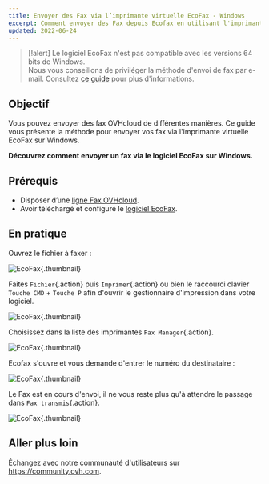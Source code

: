 ```yaml
---
title: Envoyer des Fax via l’imprimante virtuelle EcoFax - Windows
excerpt: Comment envoyer des Fax depuis Ecofax en utilisant l'imprimante virtuelle - Version Windows
updated: 2022-06-24
---
```


> [!alert]
> Le logiciel EcoFax n'est pas compatible avec les versions 64 bits de Windows.<br>
> Nous vous conseillons de priviléger la méthode d'envoi de fax par e-mail. Consultez [ce guide](envoyer_des_fax_et_creer_des_campagnes_par_e_mail1.) pour plus d'informations.

## Objectif

Vous pouvez envoyer des fax OVHcloud de différentes manières. Ce guide vous présente la méthode pour envoyer vos fax via l'imprimante virtuelle EcoFax sur Windows.

**Découvrez comment envoyer un fax via le logiciel EcoFax sur Windows.**

## Prérequis

- Disposer d’une [ligne Fax OVHcloud](fax.).
- Avoir téléchargé et configuré le [logiciel EcoFax](fax-ecofax.).

## En pratique

Ouvrez le fichier à faxer :

![EcoFax](img_2496.jpg){.thumbnail}

Faites `Fichier`{.action} puis `Imprimer`{.action} ou bien le raccourci clavier `Touche CMD` + `Touche P` afin d'ouvrir le gestionnaire d'impression dans votre logiciel.

![EcoFax](img_2495.jpg){.thumbnail}

Choisissez dans la liste des imprimantes `Fax Manager`{.action}.

![EcoFax](img_2494.jpg){.thumbnail}

Ecofax s'ouvre et vous demande d'entrer le numéro du destinataire :

![EcoFax](img_2493.jpg){.thumbnail}

Le Fax est en cours d'envoi, il ne vous reste plus qu'à attendre le passage dans `Fax transmis`{.action}.

![EcoFax](img_2492.jpg){.thumbnail}

## Aller plus loin

Échangez avec notre communauté d'utilisateurs sur <https://community.ovh.com>.
